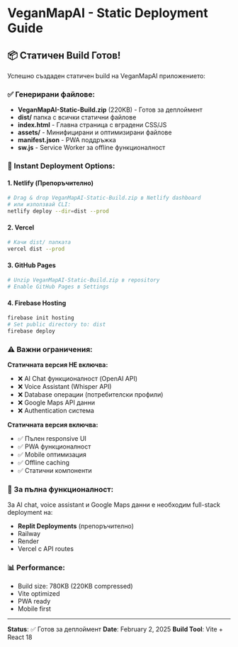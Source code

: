 # VeganMapAI - Static Deployment Guide

## 📦 Статичен Build Готов!

Успешно създаден статичен build на VeganMapAI приложението:

### ✅ Генерирани файлове:
- **VeganMapAI-Static-Build.zip** (220KB) - Готов за деплоймент
- **dist/** папка с всички статични файлове
- **index.html** - Главна страница с вградени CSS/JS
- **assets/** - Минифицирани и оптимизирани файлове
- **manifest.json** - PWA поддръжка
- **sw.js** - Service Worker за offline функционалност

### 🚀 Instant Deployment Options:

#### 1. Netlify (Препоръчително)
```bash
# Drag & drop VeganMapAI-Static-Build.zip в Netlify dashboard
# или използвай CLI:
netlify deploy --dir=dist --prod
```

#### 2. Vercel
```bash
# Качи dist/ папката
vercel dist --prod
```

#### 3. GitHub Pages
```bash
# Unzip VeganMapAI-Static-Build.zip в repository
# Enable GitHub Pages в Settings
```

#### 4. Firebase Hosting
```bash
firebase init hosting
# Set public directory to: dist
firebase deploy
```

### ⚠️ Важни ограничения:

**Статичната версия НЕ включва:**
- ❌ AI Chat функционалност (OpenAI API)
- ❌ Voice Assistant (Whisper API)
- ❌ Database операции (потребителски профили)
- ❌ Google Maps API данни
- ❌ Authentication система

**Статичната версия включва:**
- ✅ Пълен responsive UI
- ✅ PWA функционалност
- ✅ Mobile оптимизация
- ✅ Offline caching
- ✅ Статични компоненти

### 🔧 За пълна функционалност:

За AI chat, voice assistant и Google Maps данни е необходим full-stack deployment на:
- **Replit Deployments** (препоръчително)
- Railway
- Render
- Vercel с API routes

### 📊 Performance:
- Build size: 780KB (220KB compressed)
- Vite optimized
- PWA ready
- Mobile first

---
**Status**: ✅ Готов за деплоймент
**Date**: February 2, 2025
**Build Tool**: Vite + React 18